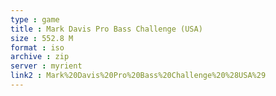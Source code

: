 ```yaml
---
type : game
title : Mark Davis Pro Bass Challenge (USA)
size : 552.8 M
format : iso
archive : zip
server : myrient
link2 : Mark%20Davis%20Pro%20Bass%20Challenge%20%28USA%29
---
```

